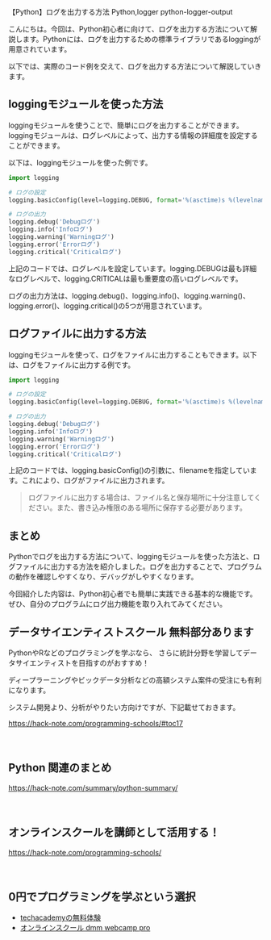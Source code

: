 【Python】ログを出力する方法
Python,logger
python-logger-output

こんにちは。今回は、Python初心者に向けて、ログを出力する方法について解説します。Pythonには、ログを出力するための標準ライブラリであるloggingが用意されています。

以下では、実際のコード例を交えて、ログを出力する方法について解説していきます。

## loggingモジュールを使った方法

loggingモジュールを使うことで、簡単にログを出力することができます。loggingモジュールは、ログレベルによって、出力する情報の詳細度を設定することができます。

以下は、loggingモジュールを使った例です。

```python
import logging

# ログの設定
logging.basicConfig(level=logging.DEBUG, format='%(asctime)s %(levelname)s %(message)s')

# ログの出力
logging.debug('Debugログ')
logging.info('Infoログ')
logging.warning('Warningログ')
logging.error('Errorログ')
logging.critical('Criticalログ')
```

上記のコードでは、ログレベルを設定しています。logging.DEBUGは最も詳細なログレベルで、logging.CRITICALは最も重要度の高いログレベルです。

ログの出力方法は、logging.debug()、logging.info()、logging.warning()、logging.error()、logging.critical()の5つが用意されています。

## ログファイルに出力する方法

loggingモジュールを使って、ログをファイルに出力することもできます。以下は、ログをファイルに出力する例です。

```python
import logging

# ログの設定
logging.basicConfig(level=logging.DEBUG, format='%(asctime)s %(levelname)s %(message)s', filename='example.log')

# ログの出力
logging.debug('Debugログ')
logging.info('Infoログ')
logging.warning('Warningログ')
logging.error('Errorログ')
logging.critical('Criticalログ')
```

上記のコードでは、logging.basicConfig()の引数に、filenameを指定しています。これにより、ログがファイルに出力されます。

>ログファイルに出力する場合は、ファイル名と保存場所に十分注意してください。また、書き込み権限のある場所に保存する必要があります。

## まとめ

Pythonでログを出力する方法について、loggingモジュールを使った方法と、ログファイルに出力する方法を紹介しました。ログを出力することで、プログラムの動作を確認しやすくなり、デバッグがしやすくなります。

今回紹介した内容は、Python初心者でも簡単に実践できる基本的な機能です。ぜひ、自分のプログラムにログ出力機能を取り入れてみてください。

## データサイエンティストスクール 無料部分あります
PythonやRなどのプログラミングを学ぶなら、
さらに統計分野を学習してデータサイエンティストを目指すのがおすすめ！

ディープラーニングやビックデータ分析などの高額システム案件の受注にも有利になります。

システム開発より、分析がやりたい方向けですが、下記載せておきます。

https://hack-note.com/programming-schools/#toc17

　

## Python 関連のまとめ
https://hack-note.com/summary/python-summary/

　

## オンラインスクールを講師として活用する！
https://hack-note.com/programming-schools/

　

## 0円でプログラミングを学ぶという選択
- [techacademyの無料体験](//af.moshimo.com/af/c/click?a_id=2612475&amp;p_id=1555&amp;pc_id=2816&amp;pl_id=22706&amp;url=https%3a%2f%2ftechacademy.jp%2fhtmlcss-trial%3futm_source%3dmoshimo%26utm_medium%3daffiliate%26utm_campaign%3dtextad)
- [オンラインスクール dmm webcamp pro](//af.moshimo.com/af/c/click?a_id=2612482&amp;p_id=1363&amp;pc_id=2297&amp;pl_id=39999&amp;guid=on)

